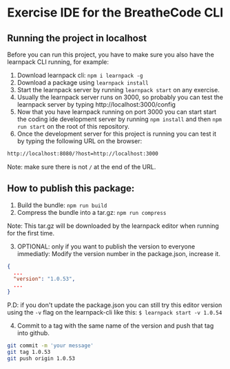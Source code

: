 # Exercise IDE for the BreatheCode CLI

## Running the project in localhost

Before you can run this project, you have to make sure you also have the learnpack CLI running, for example:

1. Download learnpack cli: `npm i learnpack -g`
2. Download a package using `learnpack install`
3. Start the learnpack server by running `learnpack start` on any exercise.
4. Usually the learnpack server runs on 3000, so probably you can test the learnpack server by typing http://localhost:3000/config
5. Now that you have learnpack running on port 3000 you can start start the coding ide development server by running `npm install` and then `npm run start` on the root of this repository.
6. Once the development server for this project is running you can test it by typing the following URL on the browser: 

```txt
http://localhost:8080/?host=http://localhost:3000
```

Note: make sure there is not `/` at the end of the URL.


## How to publish this package:

1. Build the bundle: `npm run build`
2. Compress the bundle into a tar.gz: `npm run compress`

Note: This tar.gz will be downloaded by the learnpack editor when running for the first time.

3. OPTIONAL: only if you want to publish the version to everyone immediatly: Modify the version number in the package.json, increase it.

```json
{
  ...
  "version": "1.0.53",
  ...
}
```

P.D: if you don't update the package.json you can still try this editor version using the `-v` flag on the learnpack-cli like this: `$ learnpack start -v 1.0.54`

4. Commit to a tag with the same name of the version and push that tag into github.

```bash
git commit -m 'your message'
git tag 1.0.53
git push origin 1.0.53
```
